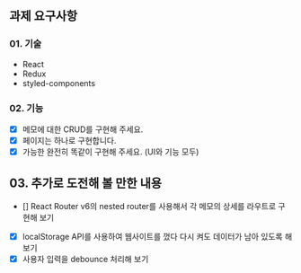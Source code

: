 ## 과제 요구사항

### 01. 기술

- React
- Redux
- styled-components

### 02. 기능

- [x] 메모에 대한 CRUD를 구현해 주세요.
- [x] 페이지는 하나로 구현합니다.
- [x] 가능한 완전히 똑같이 구현해 주세요. (UI와 기능 모두)

## 03. 추가로 도전해 볼 만한 내용

- [] React Router v6의 nested router를 사용해서 각 메모의 상세를 라우트로 구현해 보기
- [x] localStorage API를 사용하여 웹사이트를 껐다 다시 켜도 데이터가 남아 있도록 해 보기
- [x] 사용자 입력을 debounce 처리해 보기
